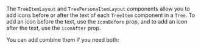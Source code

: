 The `TreeItemLayout` and `TreePersonaItemLayout` components allow you to add icons before or after the text of each `TreeItem` component in a `Tree`. To add an icon before the text, use the `iconBefore` prop, and to add an icon after the text, use the `iconAfter` prop.

You can add combine them if you need both:
